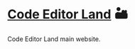 # [Code Editor Land] 🏜️

Code Editor Land main website.

[Code Editor Land]: https://land.playform.cloud
